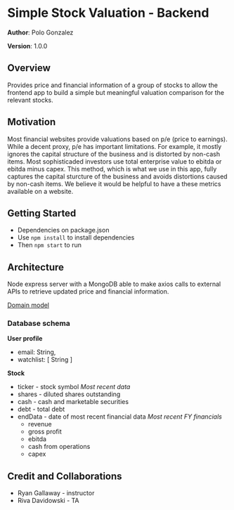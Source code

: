 # Simple Stock Valuation - Backend

**Author**: Polo Gonzalez

**Version**: 1.0.0

## Overview
Provides price and financial information of a group of stocks to allow the frontend app to build a simple but meaningful valuation comparison for the relevant stocks.

## Motivation
Most financial websites provide valuations based on p/e (price to earnings).  While a decent proxy, p/e has important limitations.  For example, it mostly ignores the capital structure of the business and is distorted by non-cash items.  Most sophisticaded investors use total enterprise value to ebitda or ebitda minus capex.  This method, which is what we use in this app, fully captures the capital sturcture of the business and avoids distortions caused by non-cash items.  We believe it would be helpful to have a these metrics available on a website.

## Getting Started
- Dependencies on package.json
- Use `npm install` to install dependencies
- Then `npm start` to run

## Architecture
Node express server with a MongoDB able to make axios calls to external APIs to retrieve updated price and financial information.

[Domain model](./domainModel.jpg)

### Database schema

**User profile**
- email: String,
- watchlist: [ String ]

**Stock**
- ticker - stock symbol
*Most recent data*
- shares - diluted shares outstanding
- cash - cash and marketable securities
- debt - total debt
- endData - date of most recent financial data
*Most recent FY financials*
  - revenue
  - gross profit
  - ebitda
  - cash from operations
  - capex

## Credit and Collaborations
- Ryan Gallaway - instructor
- Riva Davidowski - TA
